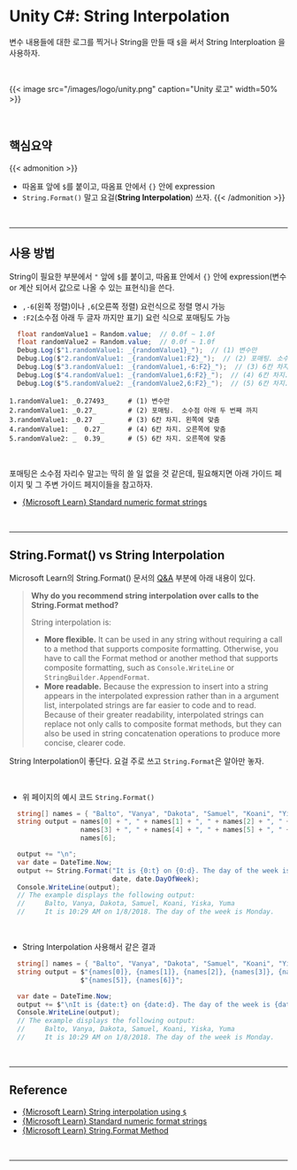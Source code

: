 # Unity C#: String Interpolation


변수 내용들에 대한 로그를 찍거나 String을 만들 때 `$`을 써서 String Interploation 을 사용하자.
<!--more-->

<br/>

{{< image src="/images/logo/unity.png" caption="Unity 로고" width=50% >}}

<br/>

## 핵심요약
{{< admonition >}}
- 따옴표 앞에 `$`를 붙이고, 따옴표 안에서 `{}` 안에 expression
- `String.Format()` 말고 요걸(**String Interpolation**) 쓰자.
{{< /admonition >}}

<br/>

---

## 사용 방법
String이 필요한 부분에서 `"` 앞에 `$`를 붙이고, 따옴표 안에서 `{}` 안에 expression(변수 or 계산 되어서 값으로 나올 수 있는 표현식)을 쓴다.  
- `,-6`(왼쪽 정렬)이나 `,6`(오른쪽 정렬) 요런식으로 정렬 명시 가능
- `:F2`(소수점 아래 두 글자 까지만 표기) 요런 식으로 포매팅도 가능

```cs
  float randomValue1 = Random.value;  // 0.0f ~ 1.0f
  float randomValue2 = Random.value;  // 0.0f ~ 1.0f
  Debug.Log($"1.randomValue1: _{randomValue1}_");  // (1) 변수만
  Debug.Log($"2.randomValue1: _{randomValue1:F2}_");  // (2) 포매팅. 소수점 아래 두 번째 까지
  Debug.Log($"3.randomValue1: _{randomValue1,-6:F2}_");  // (3) 6칸 차지. 왼쪽에 맞춤
  Debug.Log($"4.randomValue1: _{randomValue1,6:F2}_");  // (4) 6칸 차지. 오른쪽에 맞춤
  Debug.Log($"5.randomValue2: _{randomValue2,6:F2}_");  // (5) 6칸 차지. 오른쪽에 맞춤
```

```
1.randomValue1: _0.27493_     # (1) 변수만
2.randomValue1: _0.27_        # (2) 포매팅.  소수점 아래 두 번째 까지
3.randomValue1: _0.27  _      # (3) 6칸 차지. 왼쪽에 맞춤
4.randomValue1: _  0.27_      # (4) 6칸 차지. 오른쪽에 맞춤
5.randomValue2: _  0.39_      # (5) 6칸 차지. 오른쪽에 맞춤
```

<br/>

포매팅은 소수점 자리수 말고는 딱히 쓸 일 없을 것 같은데, 필요해지면 아래 가이드 페이지 및 그 주변 가이드 페지이들을 참고하자.  
- [{Microsoft Learn} Standard numeric format strings](https://learn.microsoft.com/en-us/dotnet/standard/base-types/standard-numeric-format-strings)

<br/>

---

## String.Format() vs String Interpolation
Microsoft Learn의 String.Format() 문서의 [Q&A](https://learn.microsoft.com/en-us/dotnet/api/system.string.format?view=netstandard-2.0#why-do-you-recommend-string-interpolation-over-calls-to-the-stringformat-method) 부분에 아래 내용이 있다.

> **Why do you recommend string interpolation over calls to the String.Format method?**
>
> String interpolation is:
> - **More flexible.** It can be used in any string without requiring a call to a method that supports composite formatting. Otherwise, you have to call the Format method or another method that supports composite formatting, such as `Console.WriteLine` or `StringBuilder.AppendFormat`.
> - **More readable.** Because the expression to insert into a string appears in the interpolated expression rather than in a argument list, interpolated strings are far easier to code and to read. Because of their greater readability, interpolated strings can replace not only calls to composite format methods, but they can also be used in string concatenation operations to produce more concise, clearer code.

String Interpolation이 좋단다. 요걸 주로 쓰고 `String.Format`은 알아만 놓자.

<br/>

- 위 페이지의 예시 코드 `String.Format()`
```cs
  string[] names = { "Balto", "Vanya", "Dakota", "Samuel", "Koani", "Yiska", "Yuma" };
  string output = names[0] + ", " + names[1] + ", " + names[2] + ", " + 
                  names[3] + ", " + names[4] + ", " + names[5] + ", " + 
                  names[6];  

  output += "\n";  
  var date = DateTime.Now;
  output += String.Format("It is {0:t} on {0:d}. The day of the week is {1}.", 
                          date, date.DayOfWeek);
  Console.WriteLine(output);                           
  // The example displays the following output:
  //     Balto, Vanya, Dakota, Samuel, Koani, Yiska, Yuma
  //     It is 10:29 AM on 1/8/2018. The day of the week is Monday.
```

<br/>

- String Interpolation 사용해서 같은 결과
```cs
  string[] names = { "Balto", "Vanya", "Dakota", "Samuel", "Koani", "Yiska", "Yuma" };
  string output = $"{names[0]}, {names[1]}, {names[2]}, {names[3]}, {names[4]}, " + 
                  $"{names[5]}, {names[6]}";  

  var date = DateTime.Now;
  output += $"\nIt is {date:t} on {date:d}. The day of the week is {date.DayOfWeek}.";
  Console.WriteLine(output);                           
  // The example displays the following output:
  //     Balto, Vanya, Dakota, Samuel, Koani, Yiska, Yuma
  //     It is 10:29 AM on 1/8/2018. The day of the week is Monday.
```

<br/>

---

## Reference
- [{Microsoft Learn} String interpolation using `$`](https://learn.microsoft.com/en-us/dotnet/csharp/language-reference/tokens/interpolated)
- [{Microsoft Learn} Standard numeric format strings](https://learn.microsoft.com/en-us/dotnet/standard/base-types/standard-numeric-format-strings)
- [{Microsoft Learn} String.Format Method](https://learn.microsoft.com/en-us/dotnet/api/system.string.format?view=netstandard-2.0)

<br/>

---
